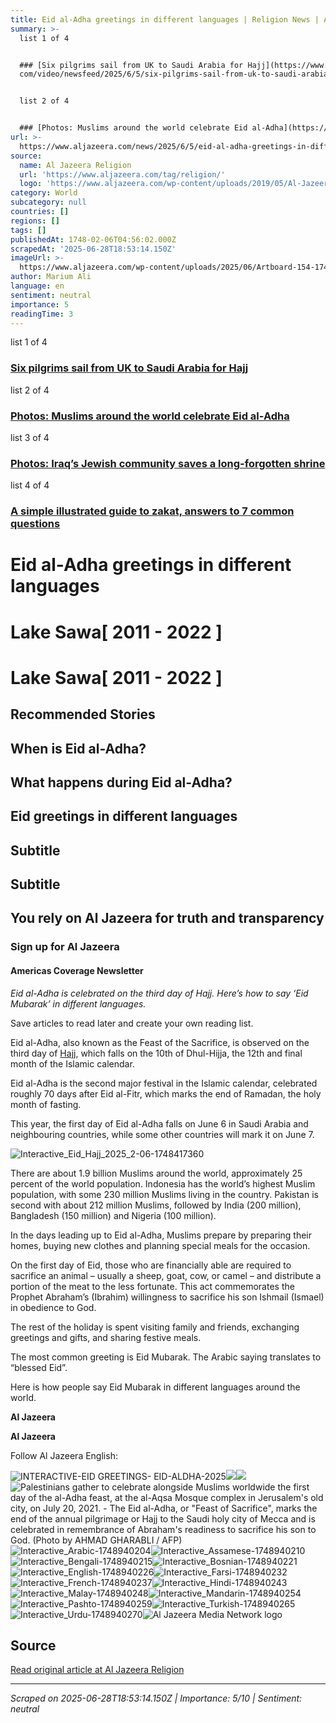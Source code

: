 ```yaml
---
title: Eid al-Adha greetings in different languages | Religion News | Al Jazeera
summary: >-
  list 1 of 4


  ### [Six pilgrims sail from UK to Saudi Arabia for Hajj](https://www.
  com/video/newsfeed/2025/6/5/six-pilgrims-sail-from-uk-to-saudi-arabia-for-hajj)


  list 2 of 4


  ### [Photos: Muslims around the world celebrate Eid al-Adha](https://www
url: >-
  https://www.aljazeera.com/news/2025/6/5/eid-al-adha-greetings-in-different-languages
source:
  name: Al Jazeera Religion
  url: 'https://www.aljazeera.com/tag/religion/'
  logo: 'https://www.aljazeera.com/wp-content/uploads/2019/05/Al-Jazeera-Logo.png'
category: World
subcategory: null
countries: []
regions: []
tags: []
publishedAt: 1748-02-06T04:56:02.000Z
scrapedAt: '2025-06-28T18:53:14.150Z'
imageUrl: >-
  https://www.aljazeera.com/wp-content/uploads/2025/06/Artboard-154-1748940199.png?resize=1200%2C630
author: Marium Ali
language: en
sentiment: neutral
importance: 5
readingTime: 3
---
```

list 1 of 4

### [Six pilgrims sail from UK to Saudi Arabia for Hajj](https://www.aljazeera.com/video/newsfeed/2025/6/5/six-pilgrims-sail-from-uk-to-saudi-arabia-for-hajj)

list 2 of 4

### [Photos: Muslims around the world celebrate Eid al-Adha](https://www.aljazeera.com/gallery/2025/6/6/muslims-around-the-world-celebrate-eid-al-adha-3)

list 3 of 4

### [Photos: Iraq’s Jewish community saves a long-forgotten shrine](https://www.aljazeera.com/gallery/2025/6/4/iraqs-jewish-community-saves-a-long-forgotten-shrine)

list 4 of 4

### [A simple illustrated guide to zakat, answers to 7 common questions](https://www.aljazeera.com/news/2025/3/23/a-simple-illustrated-guide-to-zakat-answers-to-7-common-questions)

# Eid al-Adha greetings in different languages

# **Lake Sawa**\[ 2011 - 2022 \]

# **Lake Sawa**\[ 2011 - 2022 \]

## Recommended Stories

## When is Eid al-Adha?

## What happens during Eid al-Adha?

## Eid greetings in different languages

## Subtitle

## Subtitle

## You rely on Al Jazeera for truth and transparency

### Sign up for Al Jazeera

#### Americas Coverage Newsletter

_Eid al-Adha is celebrated on the third day of Hajj. Here’s how to say ‘Eid Mubarak’ in different languages._

Save articles to read later and create your own reading list.

Eid al-Adha, also known as the Feast of the Sacrifice, is observed on the third day of [Hajj](https://www.aljazeera.com/news/longform/2025/6/3/hajj-explained-a-visual-step-by-step-guide-to-the-pilgrimage-in-mecca), which falls on the 10th of Dhul-Hijja, the 12th and final month of the Islamic calendar.

Eid al-Adha is the second major festival in the Islamic calendar, celebrated roughly 70 days after Eid al-Fitr, which marks the end of Ramadan, the holy month of fasting.

This year, the first day of Eid al-Adha falls on June 6 in Saudi Arabia and neighbouring countries, while some other countries will mark it on June 7.

![Interactive_Eid_Hajj_2025_2-06-1748417360](https://www.aljazeera.com/wp-content/uploads/2025/05/Interactive_Eid_Hajj_2025_2-06-1748417360.png?w=770&resize=770%2C963&quality=80)

There are about 1.9 billion Muslims around the world, approximately 25 percent of the world population. Indonesia has the world’s highest Muslim population, with some 230 million Muslims living in the country. Pakistan is second with about 212 million Muslims, followed by India (200 million), Bangladesh (150 million) and Nigeria (100 million).

In the days leading up to Eid al-Adha, Muslims prepare by preparing their homes, buying new clothes and planning special meals for the occasion.

On the first day of Eid, those who are financially able are required to sacrifice an animal – usually a sheep, goat, cow, or camel – and distribute a portion of the meat to the less fortunate. This act commemorates the Prophet Abraham’s (Ibrahim) willingness to sacrifice his son Ishmail (Ismael) in obedience to God.

The rest of the holiday is spent visiting family and friends, exchanging greetings and gifts, and sharing festive meals.

The most common greeting is Eid Mubarak. The Arabic saying translates to “blessed Eid”.

Here is how people say Eid Mubarak in different languages around the world.

**Al Jazeera**

**Al Jazeera**

Follow Al Jazeera English:

![INTERACTIVE-EID GREETINGS- EID-ALDHA-2025](https://www.aljazeera.com/wp-content/uploads/2025/06/Artboard-154-1748940199.png?resize=770%2C513&quality=80)![](https://www.aljazeera.com/static/media/error-icon.c8fb9e1b.svg)![](https://www.aljazeera.com/static/media/right-mark-icon.3a446adc.svg)![Palestinians gather to celebrate alongside Muslims worldwide the first day of the al-Adha feast, at the al-Aqsa Mosque complex in Jerusalem's old city, on July 20, 2021. - The Eid al-Adha, or "Feast of Sacrifice", marks the end of the annual pilgrimage or Hajj to the Saudi holy city of Mecca and is celebrated in remembrance of Abraham's readiness to sacrifice his son to God. (Photo by AHMAD GHARABLI / AFP)](https://www.aljazeera.com/wp-content/uploads/2021/08/000_9FE7NB.jpg?w=770&resize=770%2C513&quality=80)![Interactive_Arabic-1748940204](https://www.aljazeera.com/wp-content/uploads/2025/06/Interactive_Arabic-1748940204.png?w=770&resize=770%2C962&quality=80)![Interactive_Assamese-1748940210](https://www.aljazeera.com/wp-content/uploads/2025/06/Interactive_Assamese-1748940210.png?w=770&resize=770%2C962&quality=80)![Interactive_Bengali-1748940215](https://www.aljazeera.com/wp-content/uploads/2025/06/Interactive_Bengali-1748940215.png?w=770&resize=770%2C962&quality=80)![Interactive_Bosnian-1748940221](https://www.aljazeera.com/wp-content/uploads/2025/06/Interactive_Bosnian-1748940221.png?w=770&resize=770%2C962&quality=80)![Interactive_English-1748940226](https://www.aljazeera.com/wp-content/uploads/2025/06/Interactive_English-1748940226.png?w=770&resize=770%2C962&quality=80)![Interactive_Farsi-1748940232](https://www.aljazeera.com/wp-content/uploads/2025/06/Interactive_Farsi-1748940232.png?w=770&resize=770%2C962&quality=80)![Interactive_French-1748940237](https://www.aljazeera.com/wp-content/uploads/2025/06/Interactive_French-1748940237.png?w=770&resize=770%2C962&quality=80)![Interactive_Hindi-1748940243](https://www.aljazeera.com/wp-content/uploads/2025/06/Interactive_Hindi-1748940243.png?w=770&resize=770%2C962&quality=80)![Interactive_Malay-1748940248](https://www.aljazeera.com/wp-content/uploads/2025/06/Interactive_Malay-1748940248.png?w=770&resize=770%2C962&quality=80)![Interactive_Mandarin-1748940254](https://www.aljazeera.com/wp-content/uploads/2025/06/Interactive_Mandarin-1748940254.png?w=770&resize=770%2C962&quality=80)![Interactive_Pashto-1748940259](https://www.aljazeera.com/wp-content/uploads/2025/06/Interactive_Pashto-1748940259.png?w=770&resize=770%2C962&quality=80)![Interactive_Turkish-1748940265](https://www.aljazeera.com/wp-content/uploads/2025/06/Interactive_Turkish-1748940265.png?w=770&resize=770%2C962&quality=80)![Interactive_Urdu-1748940270](https://www.aljazeera.com/wp-content/uploads/2025/06/Interactive_Urdu-1748940270.png?w=770&resize=770%2C962&quality=80)![Al Jazeera Media Network logo](https://www.aljazeera.com/static/media/aj-footer-logo.bac952ad.svg)


## Source

[Read original article at Al Jazeera Religion](https://www.aljazeera.com/news/2025/6/5/eid-al-adha-greetings-in-different-languages)

---

*Scraped on 2025-06-28T18:53:14.150Z | Importance: 5/10 | Sentiment: neutral*